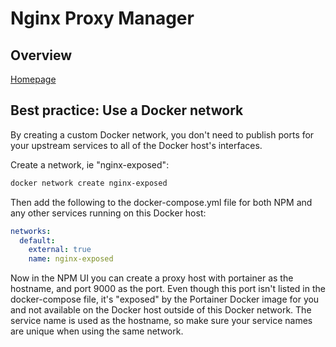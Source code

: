 # Nginx Proxy Manager

## Overview

[Homepage](https://nginxproxymanager.com)

## Best practice: Use a Docker network

By creating a custom Docker network, you don't need to publish ports for your upstream services to all of the Docker host's interfaces.

Create a network, ie "nginx-exposed":

```bash
docker network create nginx-exposed
```

Then add the following to the docker-compose.yml file for both NPM and any other services running on this Docker host:

```yaml
networks:
  default:
    external: true
    name: nginx-exposed
```

Now in the NPM UI you can create a proxy host with portainer as the hostname, and port 9000 as the port. Even though this port isn't listed in the docker-compose file, it's "exposed" by the Portainer Docker image for you and not available on the Docker host outside of this Docker network. The service name is used as the hostname, so make sure your service names are unique when using the same network.
